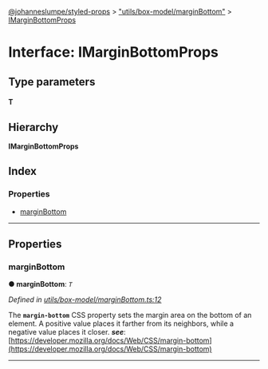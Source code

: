 [@johanneslumpe/styled-props](../README.md) > ["utils/box-model/marginBottom"](../modules/_utils_box_model_marginbottom_.md) > [IMarginBottomProps](../interfaces/_utils_box_model_marginbottom_.imarginbottomprops.md)

# Interface: IMarginBottomProps

## Type parameters
#### T 
## Hierarchy

**IMarginBottomProps**

## Index

### Properties

* [marginBottom](_utils_box_model_marginbottom_.imarginbottomprops.md#marginbottom)

---

## Properties

<a id="marginbottom"></a>

###  marginBottom

**● marginBottom**: *`T`*

*Defined in [utils/box-model/marginBottom.ts:12](https://github.com/johanneslumpe/styled-props/blob/3abf398/src/utils/box-model/marginBottom.ts#L12)*

The **`margin-bottom`** CSS property sets the margin area on the bottom of an element. A positive value places it farther from its neighbors, while a negative value places it closer.
*__see__*: [https://developer.mozilla.org/docs/Web/CSS/margin-bottom](https://developer.mozilla.org/docs/Web/CSS/margin-bottom)

___

